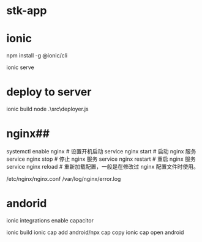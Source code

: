 # stk-app

# ionic
npm install -g @ionic/cli

ionic serve

# deploy to server
ionic build
node .\src\deployer.js

# nginx##
systemctl enable nginx # 设置开机启动
service nginx start # 启动 nginx 服务
service nginx stop # 停止 nginx 服务
service nginx restart # 重启 nginx 服务
service nginx reload # 重新加载配置，一般是在修改过 nginx 配置文件时使用。

/etc/nginx/nginx.conf
/var/log/nginx/error.log

# andorid
ionic integrations enable capacitor

ionic build
ionic cap add android/npx cap copy
ionic cap open android


